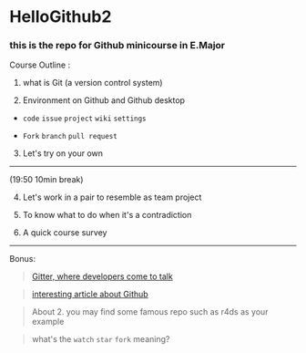 # HelloGithub2


### this is the repo for Github minicourse in E.Major 





Course Outline : 

 1. what is Git (a version control system)
 
 2. Environment on Github and Github desktop
 
 - `code` `issue` `project` `wiki` `settings`
 
 - `Fork` `branch` `pull request`
 
 3. Let's try on your own 
 
 ---
 
 (19:50 10min break)
 
 4. Let's work in a pair to resemble as team project
 
 5. To know what to do when it's a contradiction
 
 6. A quick course survey
 
 ---
 
 Bonus:
 
> [Gitter, where developers come to talk](https://gitter.im/apps)

> [interesting article about Github](https://www.ithome.com.tw/news/95284)



> About 2. you may find some famous repo such as r4ds as your example

> what's the `watch` `star` `fork` meaning?

